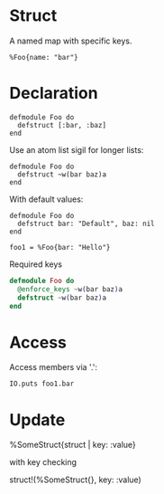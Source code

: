 # Struct

A named map with specific keys.

```
%Foo{name: "bar"}
```

# Declaration

```
defmodule Foo do
  defstruct [:bar, :baz]
end
```

Use an atom list sigil for longer lists:

```
defmodule Foo do
  defstruct ~w(bar baz)a
end
```

With default values:

```
defmodule Foo do
  defstruct bar: "Default", baz: nil
end

foo1 = %Foo{bar: "Hello"}
```

Required keys

```elixir
defmodule Foo do
  @enforce_keys ~w(bar baz)a
  defstruct ~w(bar baz)a
end
```

# Access

Access members via '.':

```
IO.puts foo1.bar
```

# Update

%SomeStruct{struct | key: :value}

with key checking

struct!(%SomeStruct{}, key: :value)
